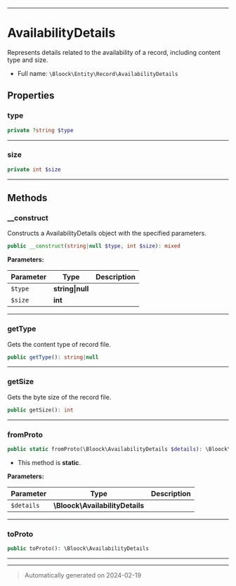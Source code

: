 ***

# AvailabilityDetails

Represents details related to the availability of a record, including content type and size.



* Full name: `\Bloock\Entity\Record\AvailabilityDetails`



## Properties


### type



```php
private ?string $type
```






***

### size



```php
private int $size
```






***

## Methods


### __construct

Constructs a AvailabilityDetails object with the specified parameters.

```php
public __construct(string|null $type, int $size): mixed
```








**Parameters:**

| Parameter | Type | Description |
|-----------|------|-------------|
| `$type` | **string&#124;null** |  |
| `$size` | **int** |  |





***

### getType

Gets the content type of record file.

```php
public getType(): string|null
```












***

### getSize

Gets the byte size of the record file.

```php
public getSize(): int
```












***

### fromProto



```php
public static fromProto(\Bloock\AvailabilityDetails $details): \Bloock\Entity\Record\AvailabilityDetails
```



* This method is **static**.




**Parameters:**

| Parameter | Type | Description |
|-----------|------|-------------|
| `$details` | **\Bloock\AvailabilityDetails** |  |





***

### toProto



```php
public toProto(): \Bloock\AvailabilityDetails
```












***


***
> Automatically generated on 2024-02-19
